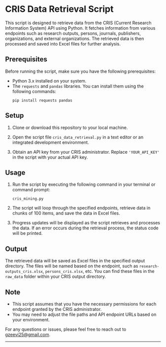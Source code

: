 # CRIS Data Retrieval Script

This script is designed to retrieve data from the CRIS (Current Research Information System) API using Python. It fetches information from various endpoints such as research outputs, persons, journals, publishers, organizations, and external organizations. The retrieved data is then processed and saved into Excel files for further analysis.

## Prerequisites

Before running the script, make sure you have the following prerequisites:

- Python 3.x installed on your system.
- The `requests` and `pandas` libraries. You can install them using the following commands:
  ```
  pip install requests pandas
  ```

## Setup

1. Clone or download this repository to your local machine.

2. Open the script file `cris_data_retrieval.py` in a text editor or an integrated development environment.

3. Obtain an API key from your CRIS administrator. Replace `'YOUR_API_KEY'` in the script with your actual API key.

## Usage

1. Run the script by executing the following command in your terminal or command prompt:

   ```
   cris_mining.py
   ```

2. The script will loop through the specified endpoints, retrieve data in chunks of 100 items, and save the data in Excel files.

3. Progress updates will be displayed as the script retrieves and processes the data. If an error occurs during the retrieval process, the status code will be printed.

## Output

The retrieved data will be saved as Excel files in the specified output directory. The files will be named based on the endpoint, such as `research-outputs_cris.xlsx`, `persons_cris.xlsx`, etc. You can find these files in the `raw_data` folder within your CRIS output directory.

## Note

- This script assumes that you have the necessary permissions for each endpoint granted by the CRIS administrator.
- You may need to adjust the file paths and API endpoint URLs based on your environment.

For any questions or issues, please feel free to reach out to gzeevi25@gmail.com.

---
